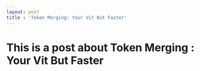 ```yaml
---
layout: post
title : 'Token Merging: Your Vit But Faster'
---
```


# This is a post about Token Merging : Your Vit But Faster
